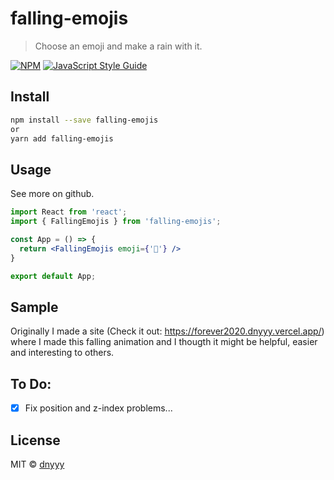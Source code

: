 # falling-emojis

> Choose an emoji and make a rain with it.

[![NPM](https://img.shields.io/npm/v/falling-emojis.svg)](https://www.npmjs.com/package/falling-emojis) [![JavaScript Style Guide](https://img.shields.io/badge/code_style-standard-brightgreen.svg)](https://standardjs.com)

## Install

```bash
npm install --save falling-emojis
or
yarn add falling-emojis
```

## Usage

See more on github.

```jsx
import React from 'react';
import { FallingEmojis } from 'falling-emojis';

const App = () => {
  return <FallingEmojis emoji={'🎉'} />
}

export default App;
```

## Sample

Originally I made a site (Check it out: https://forever2020.dnyyy.vercel.app/) where I made this falling animation
and I thougth it might be helpful, easier and interesting to others.

## To Do:

* [x] Fix position and z-index problems...

## License

MIT © [dnyyy](https://github.com/dnyyy)
